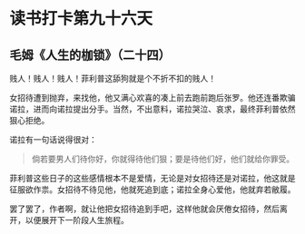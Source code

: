 # 读书打卡第九十六天

## 毛姆《人生的枷锁》（二十四）

贱人！贱人！贱人！菲利普这舔狗就是个不折不扣的贱人！

女招待遭到抛弃，来找他，他又满心欢喜的凑上前去跑前跑后张罗。他还连番欺骗诺拉，进而向诺拉提出分手。当然，不出意料，诺拉哭泣、哀求，最终菲利普依然狠心拒绝。

诺拉有一句话说得很对：

>倘若要男人们待你好，你就得待他们狠；要是待他们好，他们就给你罪受。

菲利普这些日子的这些感情根本不是爱情，无论是对女招待还是对诺拉，他这就是征服欲作祟。女招待不待见他，他就死追到底；诺拉全身心爱他，他就弃若敝履。

罢了罢了，作者啊，就让他把女招待追到手吧，这样他就会厌倦女招待，然后离开，以便展开下一阶段人生旅程。